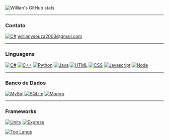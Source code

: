 ![Willian's GitHub stats](https://github-readme-stats.vercel.app/api?username=WillianYamakawa&show_icons=true&theme=dracula)

<hr>

### Contato 

[![C#](https://img.shields.io/badge/Gmail-D14836?style=for-the-badge&logo=gmail&logoColor=white)](https://github.com/WillianYamakawa/WillianYamakawa) willianysouza2003@gmail.com

<hr>

### Linguagens 

[![C#](https://img.shields.io/badge/C%23-239120?style=for-the-badge&logo=c-sharp&logoColor=white)](https://github.com/WillianYamakawa/WillianYamakawa)
[![C++](https://img.shields.io/badge/C%2B%2B-00599C?style=for-the-badge&logo=c%2B%2B&logoColor=white)](https://github.com/WillianYamakawa/WillianYamakawa)
[![Python](https://img.shields.io/badge/Python-14354C?style=for-the-badge&logo=python&logoColor=white)](https://github.com/WillianYamakawa/WillianYamakawa)
[![Java](https://img.shields.io/badge/Java-ED8B00?style=for-the-badge&logo=java&logoColor=white)](https://github.com/WillianYamakawa/WillianYamakawa)
[![HTML](https://img.shields.io/badge/HTML5-E34F26?style=for-the-badge&logo=html5&logoColor=white)](https://github.com/WillianYamakawa/WillianYamakawa)
[![CSS](https://img.shields.io/badge/CSS3-1572B6?style=for-the-badge&logo=css3&logoColor=white)](https://github.com/WillianYamakawa/WillianYamakawa)
[![Javascript](https://img.shields.io/badge/JavaScript-323330?style=for-the-badge&logo=javascript&logoColor=F7DF1E)](https://github.com/WillianYamakawa/WillianYamakawa)
[![Node](https://img.shields.io/badge/Node.js-43853D?style=for-the-badge&logo=node.js&logoColor=white)](https://github.com/WillianYamakawa/WillianYamakawa)

<hr>

### Banco de Dados 

[![MySql](https://img.shields.io/badge/MySQL-00000F?style=for-the-badge&logo=mysql&logoColor=white)](https://github.com/WillianYamakawa/WillianYamakawa)
[![SQLite](https://img.shields.io/badge/SQLite-07405E?style=for-the-badge&logo=sqlite&logoColor=white)](https://github.com/WillianYamakawa/WillianYamakawa)
[![Mongo](https://img.shields.io/badge/MongoDB-4EA94B?style=for-the-badge&logo=mongodb&logoColor=white)](https://github.com/WillianYamakawa/WillianYamakawa)

<hr>

### Frameworks 

[![Unity](https://img.shields.io/badge/Unity-100000?style=for-the-badge&logo=unity&logoColor=white)](https://github.com/WillianYamakawa/WillianYamakawa)
[![Express](https://img.shields.io/badge/Express.js-404D59?style=for-the-badge)](https://github.com/WillianYamakawa/WillianYamakawa)



[![Top Langs](https://github-readme-stats.vercel.app/api/top-langs/?username=WillianYamakawa&theme=dark)](https://github.com/WillianYamakawa/WillianYamakawa)





